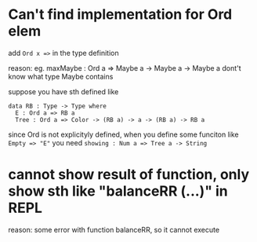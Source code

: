 # Can't find implementation for Ord elem
add `Ord x =>`  in the type definition

reason: 
eg. maxMaybe : Ord a => Maybe a -> Maybe a -> Maybe a
dont't know what type Maybe contains

suppose you have sth defined like
```
data RB : Type -> Type where
  E : Ord a => RB a
  Tree : Ord a => Color -> (RB a) -> a -> (RB a) -> RB a
```
since Ord is not explicityly defined, when you define some funciton like
`Empty => "E"`
you need
`showing : Num a => Tree a -> String`


# cannot show result of function, only show sth like "balanceRR (...)" in REPL
reason: some error with function balanceRR, so it cannot execute







